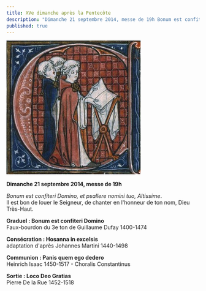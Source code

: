 ```yaml
---
title: XVe dimanche après la Pentecôte
description: "Dimanche 21 septembre 2014, messe de 19h Bonum est confiteri Domino, et psallere nomini tuo, Altissime. Il est bon de louer le Seigneur, de chanter en l'honneur de ton nom, Dieu Très-Haut. Graduel : Bonum est confiteri Domino Faux-bourdon du 3e ton de..."
published: true
---
```


![](/images/2014-09-21-im-22.jpg)

**Dimanche 21 septembre 2014, messe de 19h**

*Bonum est confiteri Domino, et psallere nomini tuo, Altissime*.  
Il est bon de louer le Seigneur, de chanter en l'honneur de ton nom, Dieu Très-Haut.

**Graduel : Bonum est confiteri Domino**  
Faux-bourdon du 3e ton de Guillaume Dufay 1400-1474

**Consécration : Hosanna in excelsis**  
adaptation d'après Johannes Martini 1440-1498

**Communion : Panis quem ego dedero**  
Heinrich Isaac 1450-1517 - Choralis Constantinus

**Sortie : Loco Deo Gratias**  
Pierre De la Rue 1452-1518